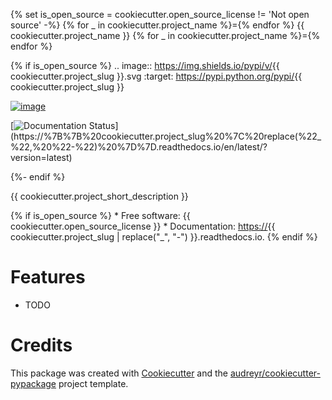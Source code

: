 {% set is_open_source = cookiecutter.open_source_license != \'Not open
source\' -%} {% for \_ in cookiecutter.project_name %}={% endfor %} {{
cookiecutter.project_name }} {% for \_ in cookiecutter.project_name
%}={% endfor %}

{% if is_open_source %} .. image:: <https://img.shields.io/pypi/v/>{{
cookiecutter.project_slug }}.svg :target:
<https://pypi.python.org/pypi/>{{ cookiecutter.project_slug }}

[![image](https://img.shields.io/travis/%7B%7B%20cookiecutter.github_username%20%7D%7D/%7B%7B%20cookiecutter.project_slug%20%7D%7D.svg)](https://travis-ci.com/%7B%7B%20cookiecutter.github_username%20%7D%7D/%7B%7B%20cookiecutter.project_slug%20%7D%7D)

[![Documentation Status](https://readthedocs.org/projects/%7B%7B%20cookiecutter.project_slug%20%7C%20replace(%22_%22,%20%22-%22)%20%7D%7D/badge/?version=latest)](https://%7B%7B%20cookiecutter.project_slug%20%7C%20replace(%22_%22,%20%22-%22)%20%7D%7D.readthedocs.io/en/latest/?version=latest)

{%- endif %}

{{ cookiecutter.project_short_description }}

{% if is_open_source %} \* Free software: {{
cookiecutter.open_source_license }} \* Documentation: <https://>{{
cookiecutter.project_slug \| replace(\"\_\", \"-\") }}.readthedocs.io.
{% endif %}

# Features

-   TODO

# Credits

This package was created with [Cookiecutter]() and the
[audreyr/cookiecutter-pypackage]() project template.
